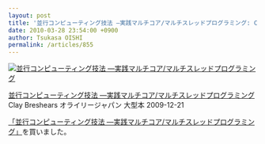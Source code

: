 ```yaml
---
layout: post
title: '並行コンピューティング技法 —実践マルチコア/マルチスレッドプログラミング: Clay Breshears, 千住 治郎: 本'
date: 2010-03-28 23:54:00 +0900
author: Tsukasa OISHI
permalink: /articles/855
---
```


 [![並行コンピューティング技法 ―実践マルチコア/マルチスレッドプログラミング](https://images-na.ssl-images-amazon.com/images/I/51VJ1oA9g%2BL._SL160_.jpg "並行コンピューティング技法 ―実践マルチコア/マルチスレッドプログラミング")](http://www.amazon.co.jp/%E4%B8%A6%E8%A1%8C%E3%82%B3%E3%83%B3%E3%83%94%E3%83%A5%E3%83%BC%E3%83%86%E3%82%A3%E3%83%B3%E3%82%B0%E6%8A%80%E6%B3%95-%E2%80%95%E5%AE%9F%E8%B7%B5%E3%83%9E%E3%83%AB%E3%83%81%E3%82%B3%E3%82%A2-%E3%83%9E%E3%83%AB%E3%83%81%E3%82%B9%E3%83%AC%E3%83%83%E3%83%89%E3%83%97%E3%83%AD%E3%82%B0%E3%83%A9%E3%83%9F%E3%83%B3%E3%82%B0-Clay-Breshears/dp/4873114357%3FSubscriptionId%3DAKIAIKJECTBTL3JTYTKA%26tag%3Dkaeruspoon-22%26linkCode%3Dxm2%26camp%3D2025%26creative%3D165953%26creativeASIN%3D4873114357)

 [並行コンピューティング技法 ―実践マルチコア/マルチスレッドプログラミング](http://www.amazon.co.jp/%E4%B8%A6%E8%A1%8C%E3%82%B3%E3%83%B3%E3%83%94%E3%83%A5%E3%83%BC%E3%83%86%E3%82%A3%E3%83%B3%E3%82%B0%E6%8A%80%E6%B3%95-%E2%80%95%E5%AE%9F%E8%B7%B5%E3%83%9E%E3%83%AB%E3%83%81%E3%82%B3%E3%82%A2-%E3%83%9E%E3%83%AB%E3%83%81%E3%82%B9%E3%83%AC%E3%83%83%E3%83%89%E3%83%97%E3%83%AD%E3%82%B0%E3%83%A9%E3%83%9F%E3%83%B3%E3%82%B0-Clay-Breshears/dp/4873114357%3FSubscriptionId%3DAKIAIKJECTBTL3JTYTKA%26tag%3Dkaeruspoon-22%26linkCode%3Dxm2%26camp%3D2025%26creative%3D165953%26creativeASIN%3D4873114357)
Clay Breshears
オライリージャパン
大型本
2009-12-21

 [「並行コンピューティング技法 ―実践マルチコア/マルチスレッドプログラミング」](http://www.amazon.co.jp/%E4%B8%A6%E8%A1%8C%E3%82%B3%E3%83%B3%E3%83%94%E3%83%A5%E3%83%BC%E3%83%86%E3%82%A3%E3%83%B3%E3%82%B0%E6%8A%80%E6%B3%95-%E2%80%95%E5%AE%9F%E8%B7%B5%E3%83%9E%E3%83%AB%E3%83%81%E3%82%B3%E3%82%A2-%E3%83%9E%E3%83%AB%E3%83%81%E3%82%B9%E3%83%AC%E3%83%83%E3%83%89%E3%83%97%E3%83%AD%E3%82%B0%E3%83%A9%E3%83%9F%E3%83%B3%E3%82%B0-Clay-Breshears/dp/4873114357%3FSubscriptionId%3DAKIAIKJECTBTL3JTYTKA%26tag%3Dkaeruspoon-22%26linkCode%3Dxm2%26camp%3D2025%26creative%3D165953%26creativeASIN%3D4873114357)を買いました。
